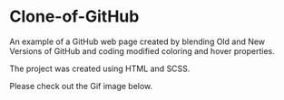 # Clone-of-GitHub

An example of a GitHub web page created by blending Old and New Versions of GitHub and coding modified coloring and hover properties.

The project was created using HTML and SCSS.

Please check out the Gif image below.
